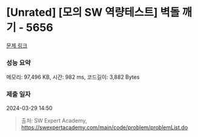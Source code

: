 # [Unrated] [모의 SW 역량테스트] 벽돌 깨기 - 5656 

[문제 링크](https://swexpertacademy.com/main/code/problem/problemDetail.do?contestProbId=AWXRQm6qfL0DFAUo) 

### 성능 요약

메모리: 97,496 KB, 시간: 982 ms, 코드길이: 3,882 Bytes

### 제출 일자

2024-03-29 14:50



> 출처: SW Expert Academy, https://swexpertacademy.com/main/code/problem/problemList.do